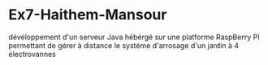 # Ex7-Haithem-Mansour
 dévéloppement d'un serveur Java hébérgé sur une platforme RaspBerry PI permettant de gérer à distance le systéme d'arrosage d'un jardin à 4 électrovannes
